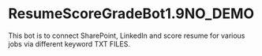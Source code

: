 # ResumeScoreGradeBot1.9NO_DEMO
This bot is to connect SharePoint, LinkedIn and score resume for various jobs via different keyword TXT FILES.
